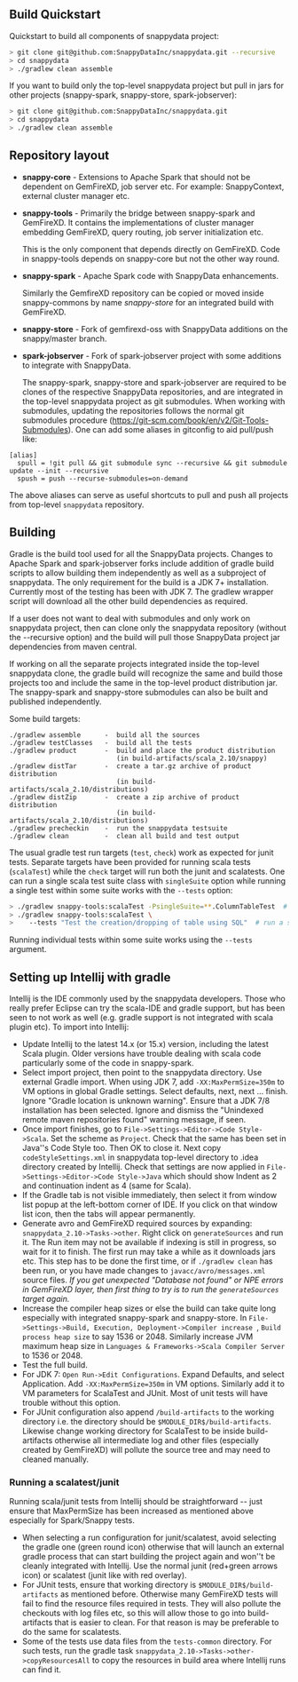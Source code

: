 ## Build Quickstart

Quickstart to build all components of snappydata project:
```sh
> git clone git@github.com:SnappyDataInc/snappydata.git --recursive
> cd snappydata
> ./gradlew clean assemble
```

If you want to build only the top-level snappydata project but pull in jars for other projects (snappy-spark, snappy-store, spark-jobserver):
```sh
> git clone git@github.com:SnappyDataInc/snappydata.git
> cd snappydata
> ./gradlew clean assemble
```


## Repository layout

- **snappy-core** - Extensions to Apache Spark that should not be dependent on GemFireXD, job server etc. For example: SnappyContext, external cluster manager etc.

- **snappy-tools** - Primarily the bridge between snappy-spark and GemFireXD. It contains the implementations of cluster manager embedding GemFireXD, query routing, job server initialization etc.

  This is the only component that depends directly on GemFireXD. Code in snappy-tools depends on snappy-core but not the other way round.

- **snappy-spark** - Apache Spark code with SnappyData enhancements.

  Similarly the GemfireXD repository can be copied or moved inside snappy-commons by name *snappy-store* for an integrated build with GemFireXD.

- **snappy-store** - Fork of gemfirexd-oss with SnappyData additions on the snappy/master branch.

- **spark-jobserver** - Fork of spark-jobserver project with some additions to integrate with SnappyData.

  The snappy-spark, snappy-store and spark-jobserver are required to be clones of the respective SnappyData repositories, and are integrated in the top-level snappydata project as git submodules. When working with submodules, updating the repositories follows the normal git submodules procedure (https://git-scm.com/book/en/v2/Git-Tools-Submodules). One can add some aliases in gitconfig to aid pull/push like:

```
[alias]
  spull = !git pull && git submodule sync --recursive && git submodule update --init --recursive
  spush = push --recurse-submodules=on-demand
```

The above aliases can serve as useful shortcuts to pull and push all projects from top-level `snappydata` repository.


## Building

Gradle is the build tool used for all the SnappyData projects. Changes to Apache Spark and spark-jobserver forks include addition of gradle build scripts to allow building them independently as well as a subproject of snappydata. The only requirement for the build is a JDK 7+ installation. Currently most of the testing has been with JDK 7. The gradlew wrapper script will download all the other build dependencies as required.

If a user does not want to deal with submodules and only work on snappydata project, then can clone only the snappydata repository (without the --recursive option) and the build will pull those SnappyData project jar dependencies from maven central.

If working on all the separate projects integrated inside the top-level snappydata clone, the gradle build will recognize the same and build those projects too and include the same in the top-level product distribution jar. The snappy-spark and snappy-store submodules can also be built and published independently.

Some build targets:
```
./gradlew assemble      -  build all the sources
./gradlew testClasses   -  build all the tests
./gradlew product       -  build and place the product distribution
                           (in build-artifacts/scala_2.10/snappy)
./gradlew distTar       -  create a tar.gz archive of product distribution
                           (in build-artifacts/scala_2.10/distributions)
./gradlew distZip       -  create a zip archive of product distribution
                           (in build-artifacts/scala_2.10/distributions)
./gradlew precheckin    -  run the snappydata testsuite
./gradlew clean         -  clean all build and test output
```

The usual gradle test run targets (`test`, `check`) work as expected for junit tests. Separate targets have been provided for running scala tests (`scalaTest`) while the `check` target will run both the junit and scalatests. One can run a single scala test suite class with `singleSuite` option while running a single test within some suite works with the `--tests` option:

```sh
> ./gradlew snappy-tools:scalaTest -PsingleSuite=**.ColumnTableTest  # run all tests in the class
> ./gradlew snappy-tools:scalaTest \
>    --tests "Test the creation/dropping of table using SQL"  # run a single test (use full name)
```
Running individual tests within some suite works using the `--tests` argument.


## Setting up Intellij with gradle

Intellij is the IDE commonly used by the snappydata developers. Those who really prefer Eclipse can try the scala-IDE and gradle support, but has been seen to not work as well (e.g. gradle support is not integrated with scala plugin etc).  To import into Intellij:

- Update Intellij to the latest 14.x (or 15.x) version, including the latest Scala plugin. Older versions have trouble dealing with scala code particularly some of the code in snappy-spark.
- Select import project, then point to the snappydata directory. Use external Gradle import. When using JDK 7, add `-XX:MaxPermSize=350m` to VM options in global Gradle settings. Select defaults, next, next ... finish. Ignore "Gradle location is unknown warning". Ensure that a JDK 7/8 installation has been selected. Ignore and dismiss the "Unindexed remote maven repositories found" warning message, if seen.
- Once import finishes, go to `File->Settings->Editor->Code Style->Scala`. Set the scheme as `Project`. Check that the same has been set in Java''s Code Style too. Then OK to close it. Next copy `codeStyleSettings.xml` in snappydata top-level directory to .idea directory created by Intellij. Check that settings are now applied in `File->Settings->Editor->Code Style->Java` which should show Indent as 2 and continuation indent as 4 (same for Scala).
- If the Gradle tab is not visible immediately, then select it from window list popup at the left-bottom corner of IDE. If you click on that window list icon, then the tabs will appear permanently.
- Generate avro and GemFireXD required sources by expanding: `snappydata_2.10->Tasks->other`. Right click on `generateSources` and run it. The Run item may not be available if indexing is still in progress, so wait for it to finish. The first run may take a while as it downloads jars etc. This step has to be done the first time, or if `./gradlew clean` has been run, or you have made changes to `javacc/avro/messages.xml` source files. *If you get unexpected "Database not found" or NPE errors in GemFireXD layer, then first thing to try is to run the `generateSources` target again.*
- Increase the compiler heap sizes or else the build can take quite long especially with integrated snappy-spark and snappy-store. In `File->Settings->Build, Execution, Deployment->Compiler increase `, `Build process heap size` to say 1536 or 2048. Similarly increase JVM maximum heap size in `Languages & Frameworks->Scala Compiler Server` to 1536 or 2048.
- Test the full build.
- For JDK 7: `Open Run->Edit Configurations`. Expand Defaults, and select Application. Add `-XX:MaxPermSize=350m` in VM options. Similarly add it to VM parameters for ScalaTest and JUnit. Most of unit tests will have trouble without this option.
- For JUnit configuration also append `/build-artifacts` to the working directory i.e. the directory should be `$MODULE_DIR$/build-artifacts`. Likewise change working directory for ScalaTest to be inside build-artifacts otherwise all intermediate log and other files (especially created by GemFireXD) will pollute the source tree and may need to cleaned manually.


### Running a scalatest/junit

Running scala/junit tests from Intellij should be straightforward -- just ensure that MaxPermSize has been increased as mentioned above especially for Spark/Snappy tests.
- When selecting a run configuration for junit/scalatest, avoid selecting the gradle one (green round icon) otherwise that will launch an external gradle process that can start building the project again and won''t be cleanly integrated with Intellij. Use the normal junit (red+green arrows icon) or scalatest (junit like with red overlay).
- For JUnit tests, ensure that working directory is `$MODULE_DIR$/build-artifacts` as mentioned before. Otherwise many GemFireXD tests will fail to find the resource files required in tests. They will also pollute the checkouts with log files etc, so this will allow those to go into build-artifacts that is easier to clean. For that reason is may be preferable to do the same for scalatests.
- Some of the tests use data files from the `tests-common` directory. For such tests, run the gradle task `snappydata_2.10->Tasks->other->copyResourcesAll` to copy the resources in build area where Intellij runs can find it.

